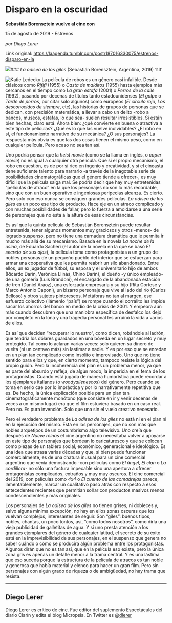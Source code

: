# Disparo en la oscuridad

**Sebastián Borensztein vuelve al cine con**

15 de agosto de 2019 - Estrenos

_por Diego Lerer_

Link original: https://laagenda.tumblr.com/post/187016330075/estrenos-disparo-en-la

![](https://64.media.tumblr.com/63adf448c7202d4400ba9af3aa27be02/tumblr_pw973aFDAs1u3lb1ko9_r1_1280.jpg)### *La odisea de los giles* (Sebastián Borensztein, Argentina, 2019) 113’

![Katie Ledecky](https://64.media.tumblr.com/700f4907648437a96a5642008ebd245c/b120b776d36ec955-4e/s400x600/5c5ff0382594e8ead1f3b05b82b5f73d72027b0d.jpg)
La película de robos es un género casi infalible. Desde clásicos como *Rififi* (1955) o *Casta de malditos* (1955) hasta ejemplos más cercanos en el tiempo como *La gran estafa* (2001) o *Perros de la calle* (1992), pasando por decenas de títulos tanto estadounidenses (*El golpe* o *Tarde de perros*, por citar solo algunos) como europeos (*El círculo rojo*, *Los desconocidos de siempre*, etc), las historias de grupos de personas que se dedican, con precisión matemática, a llevar a cabo un delito -robo a bancos, museos, estafas, lo que sea- suelen resultar irresistibles. Si están bien hechas, claro está. Ahora bien: ¿qué convierte en buena o atractiva a este tipo de películas? ¿Qué es lo que las vuelve inolvidables? ¿El robo en sí, el funcionamiento narrativo de su mecánica? ¿O sus personajes? La respuesta más obvia es que las dos cosas tienen el mismo peso, como en cualquier película. Pero acaso no sea tan así.

Uno podría pensar que la *heist movie* (como se la llama en inglés, o *caper movie*) no es igual a cualquier otra película. Que si el propio mecanismo, el robo en cuestión, es de por sí rico en ingenio y creatividad, y si el cineasta tiene suficiente talento para narrarlo -a través de la inagotable serie de posibilidades cinematográficas que el género tiende a ofrecer-, es muy difícil que la película salga mal. Se podría decir que hay muy entretenidas “películas de atraco” en la que los personajes no son lo más recordable, sino que con un buen operativo e ingeniosas peripecias alcanza. Es cierto. Pero solo con eso nunca se consiguen grandes películas. *La odisea de los giles* es un poco ese tipo de producto. Hace eje en un atraco complicado y con muchas posibilidades de fallar, pero lo fuerza a amoldarse a una serie de personajes que no está a la altura de esas circunstancias.

Es así que la quinta película de Sebastián Borensztein puede resultar entretenida, tener algunos momentos muy graciosos y otros -menos- de logrado suspenso, pero no tiene una carnadura dramática que le permita ir mucho más allá de su mecanismo. Basada en la novela *La noche de la usina*, de Eduardo Sacheri (el autor de la novela en la que se basó *El secreto de sus ojos*), la película toma como protagonistas a un grupo de nobles personas de un pequeño pueblo del interior que se esfuerzan para armar una cooperativa que les permita reabrir un silo abandonado. Entre ellos, un ex jugador de fútbol, su esposa y el universitario hijo de ambos (Ricardo Darín, Verónica Llinás, Chino Darín), el dueño -y único empleado- de una gomería (Luis Brandoni), el encargado de la abandonada estación de tren (Daniel Aráoz), una esforzada empresaria y su hijo (Rita Cortese y Marco Antonio Caponi), un bizarro personaje que vive al lado del río (Carlos Belloso) y otros sujetos pintorescos. Metáforas no tan al margen, ese esfuerzo colectivo (llámenlo “país”) se rompe cuando el corralito les impide sacar los ahorros del banco en medio de la crisis de 2001. Y empeora aún más cuando descubren que una maniobra específica de desfalco los dejó por completo en la lona y una tragedia personal les arruinó la vida a varios de ellos.

Es así que deciden “recuperar lo nuestro”, como dicen, robándole al ladrón, que tendría los dólares guardados en una bóveda en un lugar secreto y muy protegido. Tal como lo aclaran varias veces: solo quieren su dinero de vuelta (ni un centavo más) sin lastimar a nadie. Y es por eso que se enredan en un plan tan complicado como insólito e improvisado. Uno que no tiene sentido para ellos y que, en cierto momento, tampoco resiste la lógica del propio guión. Pero la incoherencia del plan es un problema menor, ya que es parte del absurdo y refleja, de algún modo, la impericia en el tema de los protagonistas. Cuando está jugada de manera humorística puede recordar a los ejemplares italianos (o *woodyallenescos*) del género. Pero cuando se toma en serio cae por lo impráctica y por lo narrativamente repetitiva que es. De hecho, la única explicación posible para un plan tan cinematográficamente monótono (que consiste en ir y venir decenas de veces a un mismo lugar) era que el film estuviera basado en un caso real. Pero no. Es pura invención. Solo que una sin el vuelo creativo necesario.

Pero el verdadero problema de *La odisea de los giles* no está ni en el plan ni en la ejecución del mismo. Está en los personajes, que no son más que nobles arquetipos de un costumbrismo algo televisivo. Uno creía que después de *Nueve reinas* el cine argentino no necesitaba volver a apoyarse en este tipo de personajes que bordean lo caricaturesco y que se colocan como piezas de un tablero social, económico, generacional e ideológico. Es una idea que atrasa varias décadas y que, si bien puede funcionar comercialmente, es de una chatura inusual para un cine comercial argentino que venía demostrando -con películas como *El ángel*, *El clan* o *La cordillera*- no sólo una factura impecable sino una apertura a ofrecer protagonistas complicados, extraños y muy muy oscuros. El cine comercial del 2019, con películas como *4x4* o *El cuento de las comadrejas* parece, lamentablemente, marcar un cualitativo paso atrás con respecto a esos antecedentes recientes que permitían soñar con productos masivos menos condescendientes y más originales.

Los personajes de *La odisea de los giles* no tienen grises, ni dobleces y, salvo alguna mínima excepción, no hay en ellos zonas oscuras que los vuelvan complejos, interesantes de seguir. Son “giles”: buenos tipos, nobles, chantas, un poco tontos, así, “como todos nosotros”, como diría una vieja publicidad de galletitas de agua. Y si uno presta atención a los grandes ejemplares del género de cualquier latitud, el secreto de su éxito está en la imprevisibilidad de sus personajes, en el suspenso que genera no saber cuándo o cómo se producirá algún problema entre los protagonistas. Algunos dirán que no es tan así, que en la película eso existe, pero la única zona gris es apenas un detalle menor a la trama central. Y es una lástima que eso suceda porque la estructura de la película de atracos es tan noble y generosa que había material y elenco para hacer un gran film. Pero sin personajes con algún grado de riqueza o de ambigüedad, no hay trama que resista.

  




---

Diego Lerer
-----------

 Diego Lerer es crítico de cine. Fue editor del suplemento Espectáculos del diario Clarín y edita el blog Micropsia. En Twitter es [@dlerer](https://twitter.com/dlerer) 

